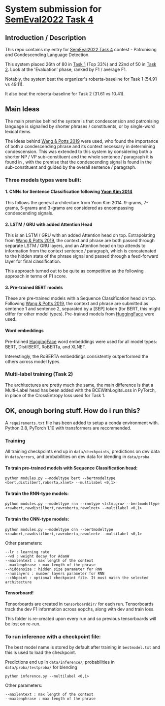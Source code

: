# System submission for [SemEval2022 Task 4](https://sites.google.com/view/pcl-detection-semeval2022/)

## Introduction / Description

This repo contains my entry for [SemEval2022 Task 4](https://sites.google.com/view/pcl-detection-semeval2022/) contest - Patronising and Condescending Language Detection.

This system placed 26th of 80 in [Task 1](https://competitions.codalab.org/competitions/34344#results) (Top 33%) and 22nd of 50 in [Task 2](https://competitions.codalab.org/competitions/34344#results). Look at the 'Evaluation' phase, ranked by F1 / average F1.

Notably, the system beat the organizer's roberta-baseline for Task 1 (54.91 vs 49.11).

It also beat the roberta-baseline for Task 2 (31.61 vs 10.41).

## Main Ideas

The main premise behind the system is that condescension and patronising language is signalled by shorter phrases / constituents, or by single-word lexical items. 

The ideas behind [Wang & Potts 2019](https://arxiv.org/abs/1909.11272) were used, who found the importance of both a condescending phrase and its context necessary in determining condescension. This was extended to this system by considering both a shorter NP / VP sub-constituent and the whole sentence / paragraph it is found in , with the premise that the condescending signal is found in the sub-constituent and guided by the overall sentence / paragraph.

### Three models types were built:
#### 1. CNNs for Sentence Classification following [Yoon Kim 2014](https://arxiv.org/pdf/1408.5882.pdf)
This follows the general architecture from Yoon Kim 2014. 9-grams, 7-grams, 5-grams and 3-grams are considered as encompassing condescending signals. 

#### 2. LSTM / GRU with added Attention Head
This is an LSTM / GRU with an added Attention head on top. Extrapolating from [Wang & Potts 2019](https://arxiv.org/abs/1909.11272), the context and phrase are both passed through separate LSTM / GRU layers, and an Attention head on top attends to information from the context sentence / paragraph, which is concatenated to the hidden state of the phrase signal and passed through a feed-forward layer for final classification. 

This approach turned out to be quite as competitive as the following approach in terms of F1 score. 

#### 3. Pre-trained BERT models 
These are pre-trained models with a Sequence Classification head on top. Following [Wang & Potts 2019](https://arxiv.org/abs/1909.11272), the context and phrase are submitted as sentence 1 and sentence 2, separated by a [SEP] token (for BERT, this might differ for other model types). Pre-trained models from [HuggingFace](https://huggingface.co/) were used.


#### Word embeddings
Pre-trained [HuggingFace](https://huggingface.co/) word embeddings were used for all model types: BERT, DistilBERT, RoBERTa, and XLNET. 

Interestingly, the RoBERTA embeddings consistently outperformed the others across model types. 

### Multi-label training (Task 2)

The architectures are pretty much the same, the main difference is that a Multi-Label head has been added with the BCEWithLogitsLoss in PyTorch, in place of the CrossEntropy loss used for Task 1. 


## OK, enough boring stuff. How do i run this?

A ```requirements.txt``` file has been added to setup a conda environment with. Python 3.8, PyTorch 1.10 with transformers are recommended. 

### Training

All training checkpoints end up in ```data/checkpoints```, predictions on dev data in ```data/errors```, and probabilities on dev data for blending in ```data/proba```.

#### To train pre-trained models with Sequence Classification head:
```
python modules.py --modeltype bert --bertmodeltype <bert,distilbert,roberta,xlnet> --multilabel <0,1>
```

#### To train the RNN-type models:
```
python modules.py --modeltype rnn --rnntype <lstm,gru> --bertmodeltype <rawbert,rawdistilbert,rawroberta,rawxlnet> --multilabel <0,1>
```

#### To train the CNN-type models:
```
python modules.py --modeltype cnn --bertmodeltype <rawbert,rawdistilbert,rawroberta,rawxlnet> --multilabel <0,1>
```

Other parameters:
```
--lr : learning rate
--wd : weight decay for AdamW
--maxlentext : max length of the context
--maxlenphrase : max length of the phrase
--hiddensize : hidden size parameter for RNN
--numlayers : number layers parameter for RNN
--chkpoint : optional checkpoint file. It must match the selected architecture
```

#### Tensorboard!

Tensorboards are created in ```tensorboarddir/``` for each run. Tensorboards track the dev F1 information across eopchs, along with dev and train loss. 

This folder is re-created upon every run and so previous tensorboards will be lost on re-run. 


### To run inference with a checkpoint file:

The best model name is stored by default after training in ```bestmodel.txt``` and this is used to load the checkpoint. 

Predictions end up in ```data/inference/```; probabilities in ```data/proba/testproba/``` for blending

```
python inference.py --multilabel <0,1>
```

Other parameters:
```
--maxlentext : max length of the context
--maxlenphrase : max length of the phrase
```






